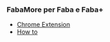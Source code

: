 ### FabaMore per Faba e Faba+
- [Chrome Extension](https://chromewebstore.google.com/detail/fabamore-do-more-with-you/lceoahoffijefgjgepcnilmdlmjeeidn)
- [How to](https://mircobabini.dev/fabamore-per-faba-e-faba-plus/)
